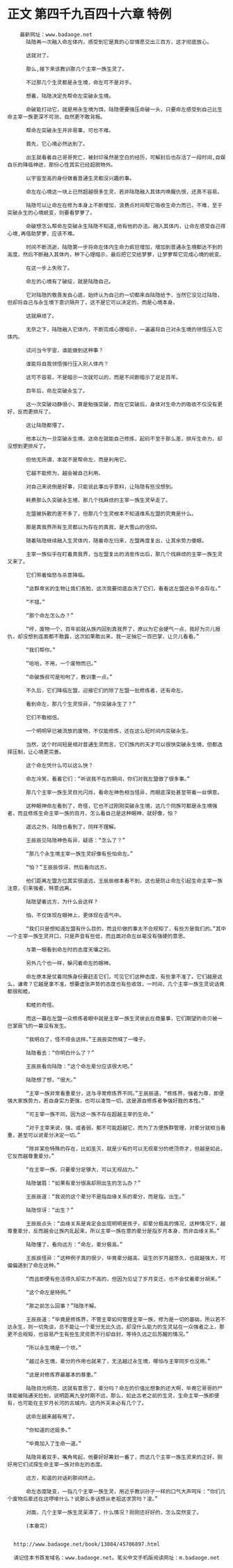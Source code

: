 # 正文 第四千九百四十六章 特例
        最新网址：www.badaoge.net
          陆隐再一次融入命左体内，感受到它是真的心甘情愿交出三百方，这才彻底放心。
      
          这就对了。
      
          那么,接下来该教训那几个主宰一族生灵了。
      
          不过那几个生灵都是永生境，命左可不是对手。
      
          想着，陆隐决定先帮命左突破永生境。
      
          命破能打动它，就是用永生境为饵，陆隐便要强压命破一头，只要命左感受到自己比生命主宰一族更深不可测，自然更不敢背叛。
      
          帮命左突破永生并非易事，可也不难。
      
          首先，它心境必然达到了。
      
          出生就看着自己哥哥死亡，被封印虽然是空白的经历，可解封后也存活了一段时间,自娱自乐的降临神迹，那份心性其实已经超脱物外。
      
          以宇宙至高的身份做着普通生灵都没兴趣的事。
      
          命左在心境这一块上已然超越很多生灵，若非陆隐融入其体内唤醒仇恨，还真不容易。
      
          陆隐可以让命左在修为本身上不断增加，浪费点时间帮它吸收生命力而已，不难，至于突破永生的心境蜕变，则要看梦萝了。
      
          命破想怎么帮命左突破永生陆隐不知道,他有他的办法。融入其体内，让命左感受自己得心境,再借助梦萝，应该不难。
      
          时间不断流逝，陆隐第一步将命左体内生命力疯狂增加，增加到普通永生境都达不到的高度，然后不断融入其体内，种下心理暗示，最后把它交给梦萝，让梦萝帮它完成心境的蜕变。
      
          在这一步上失败了。
      
          命左的心境有了破绽，就是陆隐自己。
      
          它对陆隐的敬畏发自心底，始终认为自己的一切都来自陆隐给予，当然它没见过陆隐，但却将自己与永生境下意识隔开了，这不是它可以决定的，而是心境本身。
      
          这就麻烦了。
      
          无奈之下，陆隐融入它体内，不断完成心理暗示，一遍遍将自己对永生境的领悟压入它体内。
      
          试问当今宇宙，谁能做到这种事？
      
          谁能将自我领悟强行压入别人体内？
      
          这可不容易，不是暗示一次就可以的，而是不间断暗示了足足百年。
      
          百年后，命左突破永生了。
      
          这一次突破动静很小，算是勉强突破，而在它突破后，身体对生命力的吸收不仅没有更好，反而更排斥了。
      
          这让陆隐都懵了。
      
          他本以为一旦突破永生境，这命左就能自己修炼，起码不至于那么差，排斥生命力，却没想到更排斥了。
      
          但他无所谓，本就不是帮命左，而是利用它。
      
          它越不能修为，越会被自己利用。
      
          对自己来说倒是好事，只能说此事出乎意料，让陆隐有些没想到。
      
          耗费那么久突破永生境，那几个找麻烦的主宰一族生灵早走了。
      
          左盟被拆散的差不多了，但那几个生灵根本不知道维系左盟的究竟是什么。
      
          那是真我界所有生灵都以为存在的真我，是大雪山的信仰。
      
          随着陆隐继续融入生灵体内，随着命左归来，左盟再度复出，让其余势力傻眼。
      
          主宰一族似乎在盯着真我界，当左盟复出的消息传出后，那几个找麻烦的主宰一族生灵又来了。
      
          它们带着恼怒与杀意降临。
      
          “这群卑劣的生物让我们丢脸，这次我要彻底血洗了它们，看看这左盟还会不会存在。”
      
          “不错。”
      
          “那个命左怎么办？”
      
          “哼，废物一个，百年前就从族内回到真我界了，原以为它会硬气一点，我好为贝儿报仇，却没想到连面都不敢露，这次如果敢出来，我一定抽它一百巴掌，让贝儿看看。”
      
          “我们帮你。”
      
          “哈哈，不用，一个废物而已。”
      
          “命破族叔可是吩咐了，教训重一点。”
      
          不久后，它们降临左盟，迎接它们的除了左盟一批修炼者，还有命左。
      
          看到命左，那几个生灵惊异，“你突破永生了？”
      
          它们不敢相信。
      
          一个明明早已被流放的废物，不仅能修炼，还在这么短时间内突破永生。
      
          当然，这个时间短是相对普通生灵而言，它们族内的天才可以很快突破永生境，但都选择压制，让心境更完善。
      
          这个命左凭什么可以这么快？
      
          命左冷笑，看着它们：“听说我不在的期间，你们对我左盟做了很多事。”
      
          那几个主宰一族生灵目光闪烁，看命左神色相当怪异，而眼底深处甚至带着一丝惧意。
      
          这种眼神命左看到了，奇怪，它也不过刚刚突破永生境，这几个同族可都是永生境强者，而且修炼生命主宰一族的百月，怎么看自己是这种眼神，就好像，怕？
      
          遥远之外，陆隐也看到了，同样不理解。
      
          王辰辰见陆隐神色有异，疑惑：“怎么了？”
      
          “那几个永生境主宰一族生灵好像有些怕命左。”
      
          “怕？”王辰辰惊讶，然后看向远方。
      
          他们距离左盟方位其实很遥远，王辰辰根本看不到，这也是防止命左引起生命主宰一族注意，引来强者，特意远离。
      
          陆隐望着远方，为什么会这样？
      
          怕，不仅体现在眼神上，更体现在语气中。
      
          “我们只是想知道左盟有什么目的，而且伱做的事太不合规矩了，有些方是我们的。”其中一个主宰一族生灵开口，只是声音有些低，而且面对命左丝毫没有强硬的意思。
      
          与第一眼看到命左时的态度天壤之别。
      
          另外几个也一样，躲闪着命左的眼神。
      
          命左原本是仗着同族身份要赶走它们，可见它们这种态度，有些拿不准了。它们越是这么，谦卑？它越是拿不准，想要虚张声势的态度也有些收敛，一时间，几个主宰一族生灵说话竟都很和睦。
      
          和睦的奇怪。
      
          而这一幕在左盟一众修炼者眼中就是主宰一族生灵彼此在商量事，它们期望的命贝被一巴掌扇飞的一幕没有发生。
      
          “我明白了，怪不得会这样。”王辰辰突然喊了一嗓子。
      
          陆隐看去：“你明白什么了？”
      
          王辰辰看向陆隐：“这个命左辈分应该很大吧。”
      
          陆隐想了想，“很大。”
      
          “主宰一族非常看重辈分，这与寻常修炼界不同。”王辰辰道，“修炼界，强者为尊，即便强大家族势力，若自身实力更强，也可以凌驾一切，这是源自修炼者争强好胜的本性。”
      
          “可主宰一族不同，因为这一族不存在超越主宰的生命。”
      
          “对于主宰来说，强，或者弱，都不可能超越它，而为了方便族群管理，对辈分就相当看重，甚至可以说辈分决定一切。”
      
          “除非某些特殊的存在，比如圣灭，就是少有的可以无视辈分的绝顶奇才，但越是如此，它反而越尊重辈分。”
      
          “在主宰一族，只要辈分足够大，可以无视战力。”
      
          陆隐皱眉：“如果有辈分很高却刚出生的怎么办？”
      
          王辰辰道：“我说的这个辈分不是指血缘关系的辈分，而是指，出生。”
      
          陆隐惊讶：“出生？”
      
          王辰辰点头：“血缘关系是肯定会出现明明是孩子，却辈分极高的情况，这种情况下，越尊重辈分，反而越会让族内乱起来，所以主宰一族在意的辈分是指岁月本身，而非血缘关系。”
      
          陆隐懂了，看向远方：“命左，辈分极高。”
      
          王辰辰怪异：“这种例子真的很少，毕竟辈分越高，诞生的岁月越悠久，也就越强大，可偏偏遇到了命左这种。”
      
          “而且即便有些活得久却实力不高的，但因为见证了岁月变迁，也不会仗着辈分胡来。”
      
          “这个命左是特例。”
      
          “那之前怎么回事？”陆隐不解。
      
          王辰辰道：“毕竟是修炼界，不管主宰如何管理主宰一族，修为是一切的基础，所以若不达永生，则一切免谈，总不能让一个辈分无比久远，却没什么能力的生灵站在一众强者之上，那更不合规矩，也容易产生有些生灵资质不行却自封，等待久远之后苏醒的情况。”
      
          “所以永生境是一个坎。”
      
          “越过永生境，辈分的作用也就来了，无法越过永生境，哪怕与主宰同岁也没用。”
      
          “这是对修炼界最基本的尊重。”
      
          陆隐目光明亮，这就有意思了，辈分吗？命左的价值比想象的还大啊，毕竟它哥哥的尸体能被陆通天捡到，说明距离九垒时期不远，那么，如此古老之前的生灵，生命主宰一族即便有，也可能在主岁月长河的古城内，这内外天未必有几个了。
      
          这命左越来越有用了。
      
          “你知道的还挺多。”
      
          “毕竟加入了生命一道。”
      
          陆隐背着双手，嘴角弯起，他要好好筹划一番了，而这几个主宰一族生灵来的正好，刚好用它们试探生命主宰一族对命左的态度。
      
          远方，和谐的对话刹那间终止。
      
          命左态度陡变，一指几个主宰一族生灵，用近乎教训孙子一样的口气大声呵斥：“你们几个废物后辈还在这啰嗦什么？说那么多话想从老祖这求赏吗？滚。”
      
          对面，几个主宰一族生灵呆滞了，什么情况？刚刚还好好的，怎么突然变了。
      
          (本章完)
      
      
      http://www.badaoge.net/book/13084/45706897.html
      
      请记住本书首发域名：www.badaoge.net。笔尖中文手机版阅读网址：m.badaoge.net
